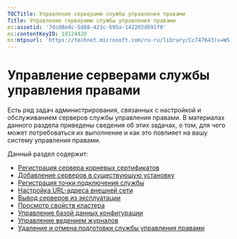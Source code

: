 ```yaml
---
TOCTitle: Управление серверами службы управления правами
Title: Управление серверами службы управления правами
ms:assetid: '7dcd8edc-5d88-421c-b95a-142202d691f0'
ms:contentKeyID: 18124420
ms:mtpsurl: 'https://technet.microsoft.com/ru-ru/library/Cc747643(v=WS.10)'
---
```


Управление серверами службы управления правами
==============================================

Есть ряд задач администрирования, связанных с настройкой и обслуживанием серверов службы управления правами. В материалах данного раздела приведены сведения об этих задачах, о том, для чего может потребоваться их выполнение и как это повлияет на вашу систему управления правами.

Данный раздел содержит:

-   [Регистрация сервера корневых сертификатов](https://technet.microsoft.com/3f69d25e-ecae-447f-b741-a819c8cf6227)
-   [Добавление серверов в существующую установку](https://technet.microsoft.com/7f3598ff-cd19-4daa-aa65-877f7f95a8ec)
-   [Регистрация точки подключения службы](https://technet.microsoft.com/446d83ec-3224-45e2-9697-625e7db338f3)
-   [Настройка URL-адреса внешней сети](https://technet.microsoft.com/88fec9ff-c96c-4d20-8856-0485e7507572)
-   [Вывод серверов из эксплуатации](https://technet.microsoft.com/52005e2e-9563-4ba0-906c-3cc76f9c378f)
-   [Просмотр свойств кластера](https://technet.microsoft.com/d1307d46-8fcc-4bee-bfe7-f684bb2254c9)
-   [Управление базой данных конфигурации](https://technet.microsoft.com/21551ca0-d09e-48ee-a9b3-287ed4586db7)
-   [Управление ведением журналов](https://technet.microsoft.com/8fccfc57-2135-494e-8e44-f6191bf5e4a0)
-   [Удаление и отмена подготовки службы управления правами](https://technet.microsoft.com/cae1ed5b-f716-41f0-8e14-7cbfef405331)
